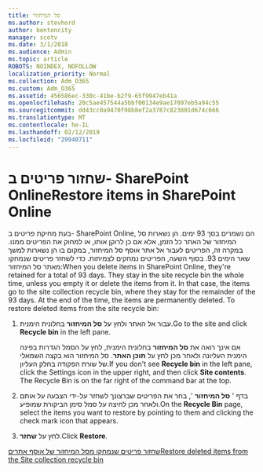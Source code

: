 ```yaml
---
title: סל המיחזור
ms.author: stevhord
author: bentoncity
manager: scotv
ms.date: 3/1/2018
ms.audience: Admin
ms.topic: article
ROBOTS: NOINDEX, NOFOLLOW
localization_priority: Normal
ms.collection: Adm_O365
ms.custom: Adm_O365
ms.assetid: 456586ec-330c-41be-b2f9-65f9947eb41a
ms.openlocfilehash: 20c5ae457544a5bbf00134e9ae17097eb5a94c55
ms.sourcegitcommit: dd43cc0a9470f98b8ef2a3787c823801d674c666
ms.translationtype: MT
ms.contentlocale: he-IL
ms.lasthandoff: 02/12/2019
ms.locfileid: "29940711"
---
```

# <a name="restore-items-in-sharepoint-online"></a><span data-ttu-id="4bef3-102">שחזור פריטים ב- SharePoint Online</span><span class="sxs-lookup"><span data-stu-id="4bef3-102">Restore items in SharePoint Online</span></span>

<span data-ttu-id="4bef3-p101">בעת מחיקת פריטים ב- SharePoint Online, הם נשמרים בסך 93 ימים. הן נשארות סל המיחזור של האתר כל הזמן, אלא אם כן לרוקן אותו, או למחוק את הפריטים ממנו. במקרה זה, הפריטים לעבור אל אתר אוסף סל המיחזור, במקום בו הן נשארות למשך שאר הימים 93. בסוף השעה, הפריטים נמחקים לצמיתות. כדי לשחזר פריטים שנמחקו מאתר סל המיחזור:</span><span class="sxs-lookup"><span data-stu-id="4bef3-p101">When you delete items in SharePoint Online, they're retained for a total of 93 days. They stay in the site recycle bin the whole time, unless you empty it or delete the items from it. In that case, the items go to the site collection recycle bin, where they stay for the remainder of the 93 days. At the end of the time, the items are permanently deleted. To restore deleted items from the site recycle bin:</span></span>
  
1. <span data-ttu-id="4bef3-108">עבור אל האתר ולחץ על **סל המיחזור** בחלונית הימנית.</span><span class="sxs-lookup"><span data-stu-id="4bef3-108">Go to the site and click **Recycle bin** in the left pane.</span></span> 
    
    <span data-ttu-id="4bef3-p102">אם אינך רואה את **סל המיחזור** בחלונית הימנית, לחץ על הסמל הגדרות בפינה הימנית העליונה ולאחר מכן לחץ על **תוכן האתר**. סל המיחזור הוא בקצה השמאלי של שורת הפקודה בחלק העליון.</span><span class="sxs-lookup"><span data-stu-id="4bef3-p102">If you don't see **Recycle bin** in the left pane, click the Settings icon in the upper right, and then click **Site contents**. The Recycle Bin is on the far right of the command bar at the top.</span></span>
    
2. <span data-ttu-id="4bef3-111">בדף ' **סל המיחזור** ', בחר את הפריטים שברצונך לשחזר על-ידי הצבעה על אותם ולאחר מכן לחיצה על סמל סימן הביקורת שמופיע.</span><span class="sxs-lookup"><span data-stu-id="4bef3-111">On the **Recycle Bin** page, select the items you want to restore by pointing to them and clicking the check mark icon that appears.</span></span> 
    
3. <span data-ttu-id="4bef3-112">לחץ על **שחזר**.</span><span class="sxs-lookup"><span data-stu-id="4bef3-112">Click **Restore**.</span></span>
    
[<span data-ttu-id="4bef3-113">שחזור פריטים שנמחקו מסל המיחזור של אוסף אתרים</span><span class="sxs-lookup"><span data-stu-id="4bef3-113">Restore deleted items from the Site collection recycle bin</span></span>](https://go.microsoft.com/fwlink/?linkid=866439)
  

